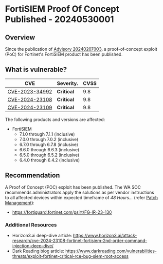 # FortiSIEM Proof Of Concept Published - 20240530001

## Overview

Since the publication of [Advisory 20240207003](https://soc.cyber.wa.gov.au//advisories/20240207003-FortiSIEM-Critical-Command-Injection-Vulnerabilities), a proof-of-concept exploit (PoC) for Fortinet's FortiSIEM product has been published.

## What is vulnerable?

| CVE                                                                             | Severity.    | CVSS |
| ------------------------------------------------------------------------------- | ------------ | ---- |
| [CVE-2023-34992](https://cve.mitre.org/cgi-bin/cvename.cgi?name=CVE-2023-34992) | **Critical** | 9.8  |
| [CVE-2024-23108](https://cve.mitre.org/cgi-bin/cvename.cgi?name=CVE-2024-23108) | **Critical** | 9.8  |
| [CVE-2024-23109](https://cve.mitre.org/cgi-bin/cvename.cgi?name=CVE-2024-23109) | **Critical** | 9.8  |

The following products and versions are affected:

- FortiSIEM
  - 7.1.0 through 7.1.1 (inclusive)
  - 7.0.0 through 7.0.2 (inclusive)
  - 6.7.0 through 6.7.8 (inclusive)
  - 6.6.0 through 6.6.3 (inclusive)
  - 6.5.0 through 6.5.2 (inclusive)
  - 6.4.0 through 6.4.2 (inclusive)


## Recommendation

A Proof of Concept (POC) exploit has been published. The WA SOC recommends administrators apply the solutions as per vendor instructions to all affected devices within expected timeframe of *48 Hours...* (refer [Patch Management](../guidelines/patch-management.md)):

- <https://fortiguard.fortinet.com/psirt/FG-IR-23-130>

### Additional Resources

- Horizon3.ai deep-dive article: <https://www.horizon3.ai/attack-research/cve-2024-23108-fortinet-fortisiem-2nd-order-command-injection-deep-dive/>
- Dark Reading blog article: <https://www.darkreading.com/vulnerabilities-threats/exploit-fortinet-critical-rce-bug-siem-root-access>